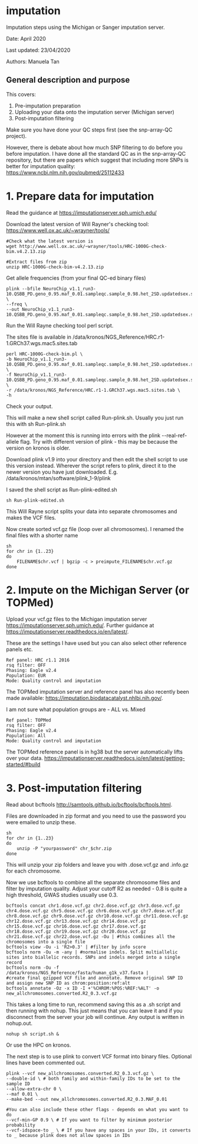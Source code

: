# imputation
Imputation steps using the Michigan or Sanger imputation server.

Date: April 2020

Last updated: 23/04/2020

Authors: Manuela Tan

## General description and purpose

This covers:
1. Pre-imputation preparation
2. Uploading your data onto the imputation server (Michigan server)
3. Post-imputation filtering

Make sure you have done your QC steps first (see the snp-array-QC project).

However, there is debate about how much SNP filtering to do before you before imputation. I have done all the standard QC as in the snp-array-QC repository, but there are papers which suggest that including more SNPs is better for imputation quality: https://www.ncbi.nlm.nih.gov/pubmed/25112433


# 1. Prepare data for imputation

Read the guidance at https://imputationserver.sph.umich.edu/

Download the latest version of Will Rayner's checking tool: https://www.well.ox.ac.uk/~wrayner/tools/

```
#Check what the latest version is
wget http://www.well.ox.ac.uk/~wrayner/tools/HRC-1000G-check-bim.v4.2.13.zip

#Extract files from zip
unzip HRC-1000G-check-bim-v4.2.13.zip
```

Get allele frequencies (from your final QC-ed binary files)
```
plink --bfile NeuroChip_v1.1_run3-10.QSBB_PD.geno_0.95.maf_0.01.sampleqc.sample_0.98.het_2SD.updatedsex.sexpass.hwe.IBD_0.1.PCA_keep \
--freq \
--out NeuroChip_v1.1_run3-10.QSBB_PD.geno_0.95.maf_0.01.sampleqc.sample_0.98.het_2SD.updatedsex.sexpass.hwe.IBD_0.1.PCA_keep.freq
```

Run the Will Rayne checking tool perl script. 

The sites file is available in /data/kronos/NGS_Reference/HRC.r1-1.GRCh37.wgs.mac5.sites.tab

```
perl HRC-1000G-check-bim.pl \
-b NeuroChip_v1.1_run3-10.QSBB_PD.geno_0.95.maf_0.01.sampleqc.sample_0.98.het_2SD.updatedsex.sexpass.hwe.IBD_0.1.PCA_keep.bim \
-f NeuroChip_v1.1_run3-10.QSBB_PD.geno_0.95.maf_0.01.sampleqc.sample_0.98.het_2SD.updatedsex.sexpass.hwe.IBD_0.1.PCA_keep.freq.frq \
-r /data/kronos/NGS_Reference/HRC.r1-1.GRCh37.wgs.mac5.sites.tab \
-h
```

Check your output.

This will make a new shell script called Run-plink.sh. Usually you just run this with sh Run-plink.sh

However at the moment this is running into errors with the plink --real-ref-allele flag. Try with different version of plink - this may be because the version on kronos is older.


Download plink v1.9 into your directory and then edit the shell script to use this version instead. Wherever the script refers to plink, direct it to the newer version you have just downloaded. E.g.  /data/kronos/mtan/software/plink_1-9/plink

I saved the shell script as Run-plink-edited.sh

```
sh Run-plink-edited.sh
```

This Will Rayne script splits your data into separate chromosomes and makes the VCF files.

Now create sorted vcf.gz file (loop over all chromosomes). I renamed the final files with a shorter name
```
sh
for chr in {1..23}
do
	FILENAME$chr.vcf | bgzip -c > preimpute_FILENAME$chr.vcf.gz
done
```

# 2. Impute on the Michigan Server (or TOPMed)

Upload your vcf.gz files to the Michigan imputation server https://imputationserver.sph.umich.edu/. Further guidance at https://imputationserver.readthedocs.io/en/latest/.

These are the settings I have used but you can also select other reference panels etc.

	Ref panel: HRC r1.1 2016
	rsq filter: OFF
	Phasing: Eagle v2.4
	Population: EUR
	Mode: Quality control and imputation


The TOPMed imputation server and reference panel has also recently been made available: https://imputation.biodatacatalyst.nhlbi.nih.gov/.

I am not sure what population groups are - ALL vs. Mixed

	Ref panel: TOPMed
	rsq filter: OFF
	Phasing: Eagle v2.4
	Population: All
	Mode: Quality control and imputation

The TOPMed reference panel is in hg38 but the server automatically lifts over your data. https://imputationserver.readthedocs.io/en/latest/getting-started/#build

# 3. Post-imputation filtering

Read about bcftools http://samtools.github.io/bcftools/bcftools.html.

Files are downloaded in zip format and you need to use the password you were emailed to unzip these.
```
sh
for chr in {1..23}
do
	unzip -P "yourpassword" chr_$chr.zip
done
```

This will unzip your zip folders and leave you with .dose.vcf.gz and .info.gz for each chromosome.

Now we use bcftools to combine all the separate chromosome files and filter by imputation quality. Adjust your cutoff R2 as needed - 0.8 is quite a high threshold, GWAS studies usually use 0.3.

```
bcftools concat chr1.dose.vcf.gz chr2.dose.vcf.gz chr3.dose.vcf.gz chr4.dose.vcf.gz chr5.dose.vcf.gz chr6.dose.vcf.gz chr7.dose.vcf.gz chr8.dose.vcf.gz chr9.dose.vcf.gz chr10.dose.vcf.gz chr11.dose.vcf.gz chr12.dose.vcf.gz chr13.dose.vcf.gz chr14.dose.vcf.gz chr15.dose.vcf.gz chr16.dose.vcf.gz chr17.dose.vcf.gz chr18.dose.vcf.gz chr19.dose.vcf.gz chr20.dose.vcf.gz chr21.dose.vcf.gz chr22.dose.vcf.gz -Ou | #this combines all the chromosomes into a single file
bcftools view -Ou -i 'R2>0.3' | #filter by info score
bcftools norm -Ou -m -any | #normalise indels. Split multiallelic sites into biallelic records. SNPs and indels merged into a single record
bcftools norm -Ou -f  /data/kronos/NGS_Reference/fasta/human_g1k_v37.fasta |
#create final gzipped VCF file and annotate. Remove original SNP ID and assign new SNP ID as chrom:position:ref:alt
bcftools annotate -Oz -x ID -I +'%CHROM:%POS:%REF:%ALT' -o new_allchromosomes.converted.R2_0.3.vcf.gz
```

This takes a long time to run, recommend saving this as a .sh script and then running with nohup. This just means that you can leave it and if you disconnect from the server your job will continue. Any output is written in nohup.out.
```
nohup sh script.sh &
```
Or use the HPC on kronos.


The next step is to use plink to convert VCF format into binary files. Optional lines have been commented out.
```
plink --vcf new_allchromosomes.converted.R2_0.3.vcf.gz \
--double-id \ # both family and within-family IDs to be set to the sample ID
--allow-extra-chr 0 \
--maf 0.01 \
--make-bed --out new_allchromosomes.converted.R2_0.3.MAF_0.01

#You can also include these other flags - depends on what you want to do
--vcf-min-GP 0.9 \ # If you want to filter by minimum posterior probability
--vcf-idspace-to _ \ # If you have any spaces in your IDs, it converts to _ because plink does not allow spaces in IDs
```


